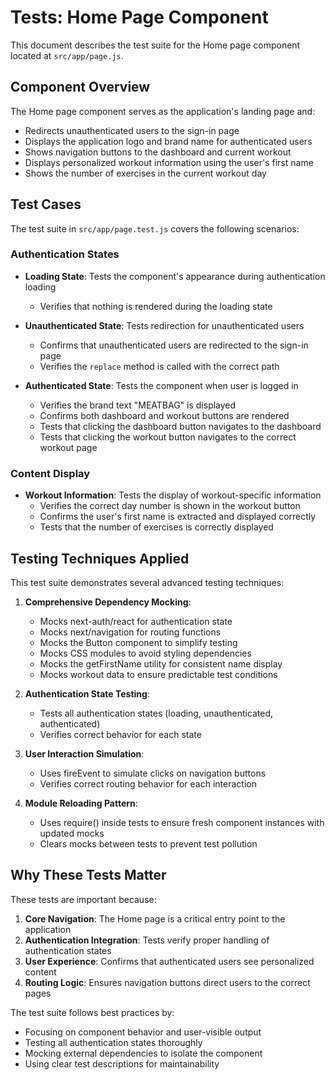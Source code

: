 # Tests: Home Page Component

This document describes the test suite for the Home page component located at `src/app/page.js`.

## Component Overview

The Home page component serves as the application's landing page and:

- Redirects unauthenticated users to the sign-in page
- Displays the application logo and brand name for authenticated users
- Shows navigation buttons to the dashboard and current workout
- Displays personalized workout information using the user's first name
- Shows the number of exercises in the current workout day

## Test Cases

The test suite in `src/app/page.test.js` covers the following scenarios:

### Authentication States

- **Loading State**: Tests the component's appearance during authentication loading

  - Verifies that nothing is rendered during the loading state

- **Unauthenticated State**: Tests redirection for unauthenticated users

  - Confirms that unauthenticated users are redirected to the sign-in page
  - Verifies the `replace` method is called with the correct path

- **Authenticated State**: Tests the component when user is logged in
  - Verifies the brand text "MEATBAG" is displayed
  - Confirms both dashboard and workout buttons are rendered
  - Tests that clicking the dashboard button navigates to the dashboard
  - Tests that clicking the workout button navigates to the correct workout page

### Content Display

- **Workout Information**: Tests the display of workout-specific information
  - Verifies the correct day number is shown in the workout button
  - Confirms the user's first name is extracted and displayed correctly
  - Tests that the number of exercises is correctly displayed

## Testing Techniques Applied

This test suite demonstrates several advanced testing techniques:

1. **Comprehensive Dependency Mocking**:

   - Mocks next-auth/react for authentication state
   - Mocks next/navigation for routing functions
   - Mocks the Button component to simplify testing
   - Mocks CSS modules to avoid styling dependencies
   - Mocks the getFirstName utility for consistent name display
   - Mocks workout data to ensure predictable test conditions

2. **Authentication State Testing**:

   - Tests all authentication states (loading, unauthenticated, authenticated)
   - Verifies correct behavior for each state

3. **User Interaction Simulation**:

   - Uses fireEvent to simulate clicks on navigation buttons
   - Verifies correct routing behavior for each interaction

4. **Module Reloading Pattern**:
   - Uses require() inside tests to ensure fresh component instances with updated mocks
   - Clears mocks between tests to prevent test pollution

## Why These Tests Matter

These tests are important because:

1. **Core Navigation**: The Home page is a critical entry point to the application
2. **Authentication Integration**: Tests verify proper handling of authentication states
3. **User Experience**: Confirms that authenticated users see personalized content
4. **Routing Logic**: Ensures navigation buttons direct users to the correct pages

The test suite follows best practices by:

- Focusing on component behavior and user-visible output
- Testing all authentication states thoroughly
- Mocking external dependencies to isolate the component
- Using clear test descriptions for maintainability
